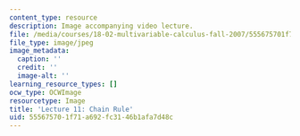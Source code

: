 ```yaml
---
content_type: resource
description: Image accompanying video lecture.
file: /media/courses/18-02-multivariable-calculus-fall-2007/555675701f71a692fc3146b1afa7d48c_11.jpg
file_type: image/jpeg
image_metadata:
  caption: ''
  credit: ''
  image-alt: ''
learning_resource_types: []
ocw_type: OCWImage
resourcetype: Image
title: 'Lecture 11: Chain Rule'
uid: 55567570-1f71-a692-fc31-46b1afa7d48c
---
```

